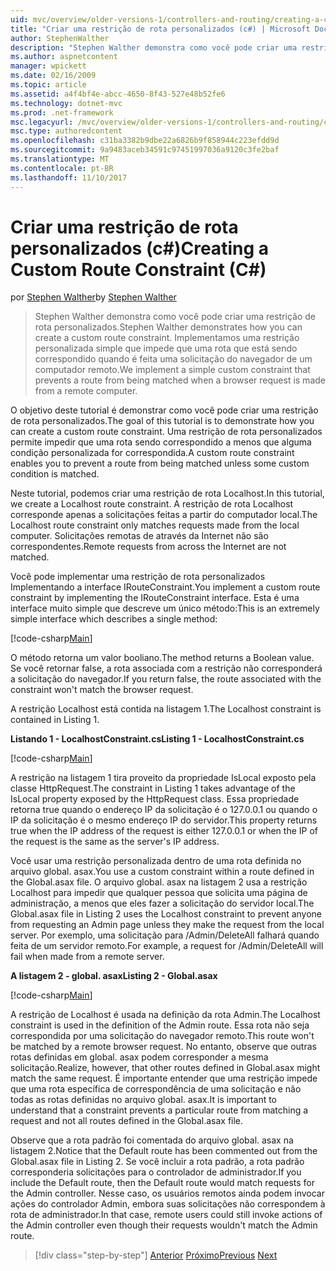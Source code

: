 ```yaml
---
uid: mvc/overview/older-versions-1/controllers-and-routing/creating-a-custom-route-constraint-cs
title: "Criar uma restrição de rota personalizados (c#) | Microsoft Docs"
author: StephenWalther
description: "Stephen Walther demonstra como você pode criar uma restrição de rota personalizados. Implementamos um simples personalizada restrição que impede que uma rota correspondente w..."
ms.author: aspnetcontent
manager: wpickett
ms.date: 02/16/2009
ms.topic: article
ms.assetid: a4f4bf4e-abcc-4650-8f43-527e48b52fe6
ms.technology: dotnet-mvc
ms.prod: .net-framework
msc.legacyurl: /mvc/overview/older-versions-1/controllers-and-routing/creating-a-custom-route-constraint-cs
msc.type: authoredcontent
ms.openlocfilehash: c31ba3382b9dbe22a6826b9f858944c223efdd9d
ms.sourcegitcommit: 9a9483aceb34591c97451997036a9120c3fe2baf
ms.translationtype: MT
ms.contentlocale: pt-BR
ms.lasthandoff: 11/10/2017
---
```

<a name="creating-a-custom-route-constraint-c"></a><span data-ttu-id="0a248-104">Criar uma restrição de rota personalizados (c#)</span><span class="sxs-lookup"><span data-stu-id="0a248-104">Creating a Custom Route Constraint (C#)</span></span>
====================
<span data-ttu-id="0a248-105">por [Stephen Walther](https://github.com/StephenWalther)</span><span class="sxs-lookup"><span data-stu-id="0a248-105">by [Stephen Walther](https://github.com/StephenWalther)</span></span>

> <span data-ttu-id="0a248-106">Stephen Walther demonstra como você pode criar uma restrição de rota personalizados.</span><span class="sxs-lookup"><span data-stu-id="0a248-106">Stephen Walther demonstrates how you can create a custom route constraint.</span></span> <span data-ttu-id="0a248-107">Implementamos uma restrição personalizada simple que impede que uma rota que está sendo correspondido quando é feita uma solicitação do navegador de um computador remoto.</span><span class="sxs-lookup"><span data-stu-id="0a248-107">We implement a simple custom constraint that prevents a route from being matched when a browser request is made from a remote computer.</span></span>


<span data-ttu-id="0a248-108">O objetivo deste tutorial é demonstrar como você pode criar uma restrição de rota personalizados.</span><span class="sxs-lookup"><span data-stu-id="0a248-108">The goal of this tutorial is to demonstrate how you can create a custom route constraint.</span></span> <span data-ttu-id="0a248-109">Uma restrição de rota personalizados permite impedir que uma rota sendo correspondido a menos que alguma condição personalizada for correspondida.</span><span class="sxs-lookup"><span data-stu-id="0a248-109">A custom route constraint enables you to prevent a route from being matched unless some custom condition is matched.</span></span>

<span data-ttu-id="0a248-110">Neste tutorial, podemos criar uma restrição de rota Localhost.</span><span class="sxs-lookup"><span data-stu-id="0a248-110">In this tutorial, we create a Localhost route constraint.</span></span> <span data-ttu-id="0a248-111">A restrição de rota Localhost corresponde apenas a solicitações feitas a partir do computador local.</span><span class="sxs-lookup"><span data-stu-id="0a248-111">The Localhost route constraint only matches requests made from the local computer.</span></span> <span data-ttu-id="0a248-112">Solicitações remotas de através da Internet não são correspondentes.</span><span class="sxs-lookup"><span data-stu-id="0a248-112">Remote requests from across the Internet are not matched.</span></span>

<span data-ttu-id="0a248-113">Você pode implementar uma restrição de rota personalizados Implementando a interface IRouteConstraint.</span><span class="sxs-lookup"><span data-stu-id="0a248-113">You implement a custom route constraint by implementing the IRouteConstraint interface.</span></span> <span data-ttu-id="0a248-114">Esta é uma interface muito simple que descreve um único método:</span><span class="sxs-lookup"><span data-stu-id="0a248-114">This is an extremely simple interface which describes a single method:</span></span>

[!code-csharp[Main](creating-a-custom-route-constraint-cs/samples/sample1.cs)]

<span data-ttu-id="0a248-115">O método retorna um valor booliano.</span><span class="sxs-lookup"><span data-stu-id="0a248-115">The method returns a Boolean value.</span></span> <span data-ttu-id="0a248-116">Se você retornar false, a rota associada com a restrição não corresponderá a solicitação do navegador.</span><span class="sxs-lookup"><span data-stu-id="0a248-116">If you return false, the route associated with the constraint won't match the browser request.</span></span>

<span data-ttu-id="0a248-117">A restrição Localhost está contida na listagem 1.</span><span class="sxs-lookup"><span data-stu-id="0a248-117">The Localhost constraint is contained in Listing 1.</span></span>

<span data-ttu-id="0a248-118">**Listando 1 - LocalhostConstraint.cs**</span><span class="sxs-lookup"><span data-stu-id="0a248-118">**Listing 1 - LocalhostConstraint.cs**</span></span>

[!code-csharp[Main](creating-a-custom-route-constraint-cs/samples/sample2.cs)]

<span data-ttu-id="0a248-119">A restrição na listagem 1 tira proveito da propriedade IsLocal exposto pela classe HttpRequest.</span><span class="sxs-lookup"><span data-stu-id="0a248-119">The constraint in Listing 1 takes advantage of the IsLocal property exposed by the HttpRequest class.</span></span> <span data-ttu-id="0a248-120">Essa propriedade retorna true quando o endereço IP da solicitação é o 127.0.0.1 ou quando o IP da solicitação é o mesmo endereço IP do servidor.</span><span class="sxs-lookup"><span data-stu-id="0a248-120">This property returns true when the IP address of the request is either 127.0.0.1 or when the IP of the request is the same as the server's IP address.</span></span>

<span data-ttu-id="0a248-121">Você usar uma restrição personalizada dentro de uma rota definida no arquivo global. asax.</span><span class="sxs-lookup"><span data-stu-id="0a248-121">You use a custom constraint within a route defined in the Global.asax file.</span></span> <span data-ttu-id="0a248-122">O arquivo global. asax na listagem 2 usa a restrição Localhost para impedir que qualquer pessoa que solicita uma página de administração, a menos que eles fazer a solicitação do servidor local.</span><span class="sxs-lookup"><span data-stu-id="0a248-122">The Global.asax file in Listing 2 uses the Localhost constraint to prevent anyone from requesting an Admin page unless they make the request from the local server.</span></span> <span data-ttu-id="0a248-123">Por exemplo, uma solicitação para /Admin/DeleteAll falhará quando feita de um servidor remoto.</span><span class="sxs-lookup"><span data-stu-id="0a248-123">For example, a request for /Admin/DeleteAll will fail when made from a remote server.</span></span>

<span data-ttu-id="0a248-124">**A listagem 2 - global. asax**</span><span class="sxs-lookup"><span data-stu-id="0a248-124">**Listing 2 - Global.asax**</span></span>

[!code-csharp[Main](creating-a-custom-route-constraint-cs/samples/sample3.cs)]

<span data-ttu-id="0a248-125">A restrição de Localhost é usada na definição da rota Admin.</span><span class="sxs-lookup"><span data-stu-id="0a248-125">The Localhost constraint is used in the definition of the Admin route.</span></span> <span data-ttu-id="0a248-126">Essa rota não seja correspondida por uma solicitação do navegador remoto.</span><span class="sxs-lookup"><span data-stu-id="0a248-126">This route won't be matched by a remote browser request.</span></span> <span data-ttu-id="0a248-127">No entanto, observe que outras rotas definidas em global. asax podem corresponder a mesma solicitação.</span><span class="sxs-lookup"><span data-stu-id="0a248-127">Realize, however, that other routes defined in Global.asax might match the same request.</span></span> <span data-ttu-id="0a248-128">É importante entender que uma restrição impede que uma rota específica de correspondência de uma solicitação e não todas as rotas definidas no arquivo global. asax.</span><span class="sxs-lookup"><span data-stu-id="0a248-128">It is important to understand that a constraint prevents a particular route from matching a request and not all routes defined in the Global.asax file.</span></span>

<span data-ttu-id="0a248-129">Observe que a rota padrão foi comentada do arquivo global. asax na listagem 2.</span><span class="sxs-lookup"><span data-stu-id="0a248-129">Notice that the Default route has been commented out from the Global.asax file in Listing 2.</span></span> <span data-ttu-id="0a248-130">Se você incluir a rota padrão, a rota padrão corresponderia solicitações para o controlador de administrador.</span><span class="sxs-lookup"><span data-stu-id="0a248-130">If you include the Default route, then the Default route would match requests for the Admin controller.</span></span> <span data-ttu-id="0a248-131">Nesse caso, os usuários remotos ainda podem invocar ações do controlador Admin, embora suas solicitações não correspondem à rota de administrador.</span><span class="sxs-lookup"><span data-stu-id="0a248-131">In that case, remote users could still invoke actions of the Admin controller even though their requests wouldn't match the Admin route.</span></span>

>[!div class="step-by-step"]
<span data-ttu-id="0a248-132">[Anterior](creating-a-route-constraint-cs.md)
[Próximo](asp-net-mvc-controller-overview-vb.md)</span><span class="sxs-lookup"><span data-stu-id="0a248-132">[Previous](creating-a-route-constraint-cs.md)
[Next](asp-net-mvc-controller-overview-vb.md)</span></span>
